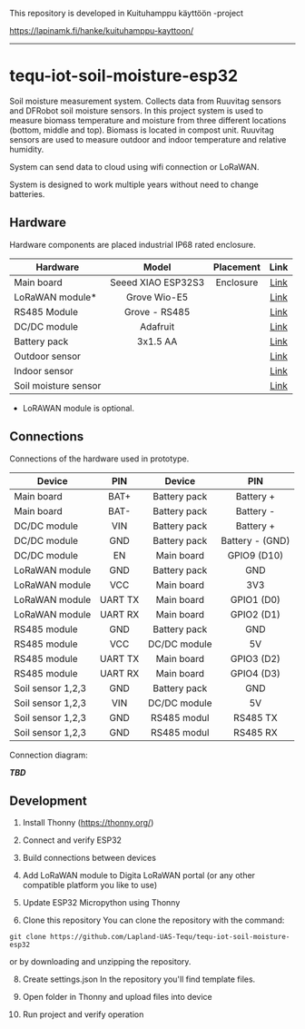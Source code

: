 This repository is developed in Kuituhamppu käyttöön -project

https://lapinamk.fi/hanke/kuituhamppu-kayttoon/

------------------------------------------------------------------------------------

# tequ-iot-soil-moisture-esp32
Soil moisture measurement system. Collects data from Ruuvitag sensors and DFRobot soil moisture sensors. In this project system is used to measure biomass temperature and moisture from three different locations (bottom, middle and top). Biomass is located in compost unit. Ruuvitag sensors are used to measure outdoor and indoor temperature and relative humidity.

System can send data to cloud using wifi connection or LoRaWAN.

System is designed to work multiple years without need to change batteries.

## Hardware
Hardware components are placed industrial IP68 rated enclosure. 

| Hardware               | Model         | Placement       | Link          |
| -------------          |:-------------:| :-------------: | :-------------:|
| Main board             | Seeed XIAO ESP32S3|  Enclosure     | <a href="https://docs.sixfab.com/docs/sixfab-pico-lte-introduction">Link</a>|
| LoRaWAN module*        | Grove Wio-E5      |     | <a href="https://wiki.seeedstudio.com/Grove_LoRa_E5_New_Version">Link</a>|
| RS485 Module           | Grove - RS485     |    | <a href="https://wiki.seeedstudio.com/Grove-RS485">Link</a>|
| DC/DC module           | Adafruit       |       | <a href="">Link</a>|
| Battery pack           | 3x1.5 AA          |    | <a href="">Link</a>|
| Outdoor sensor         |         |    | <a href="">Link</a>|
| Indoor sensor          |         |    | <a href="">Link</a>|
| Soil moisture sensor   |         |    | <a href="">Link</a>|

* LoRAWAN module is optional.

## Connections
Connections of the hardware used in prototype.

| Device                 | PIN           | Device         | PIN            | 
| -------------          |:-------------:| :-------------:| :-------------:|
| Main board             | BAT+          | Battery pack   | Battery +      |
| Main board             | BAT-          | Battery pack   | Battery -      |
| DC/DC module           | VIN           | Battery pack   | Battery +      |
| DC/DC module           | GND           | Battery pack   | Battery - (GND)|
| DC/DC module           | EN            | Main board     | GPIO9 (D10)    |
| LoRaWAN module         | GND           | Battery pack   | GND            |
| LoRaWAN module         | VCC           | Main board     | 3V3            |
| LoRaWAN module         | UART TX       | Main board     | GPIO1 (D0)     |
| LoRaWAN module         | UART RX       | Main board     | GPIO2 (D1)     |
| RS485 module           | GND           | Battery pack   | GND            |
| RS485 module           | VCC           | DC/DC module   | 5V             |
| RS485 module           | UART TX       | Main board     | GPIO3 (D2)     |
| RS485 module           | UART RX       | Main board     | GPIO4 (D3)     |
| Soil sensor 1,2,3      | GND           | Battery pack   | GND            |
| Soil sensor 1,2,3      | VIN           | DC/DC module   | 5V             |
| Soil sensor 1,2,3      | GND           | RS485 modul    | RS485 TX       |
| Soil sensor 1,2,3      | GND           | RS485 modul    | RS485 RX       |


Connection diagram:

***TBD***

## Development

1. Install Thonny (https://thonny.org/)

3. Connect and verify ESP32
   
4. Build connections between devices
   
5. Add LoRaWAN module to Digita LoRaWAN portal (or any other compatible platform you like to use)

6. Update ESP32 Micropython using Thonny

7. Clone this repository
You can clone the repository with the command:
```
git clone https://github.com/Lapland-UAS-Tequ/tequ-iot-soil-moisture-esp32
```
or by downloading and unzipping the repository.

8. Create settings.json
In the repository you'll find template files. 

9. Open folder in Thonny and upload files into device
 
10. Run project and verify operation
